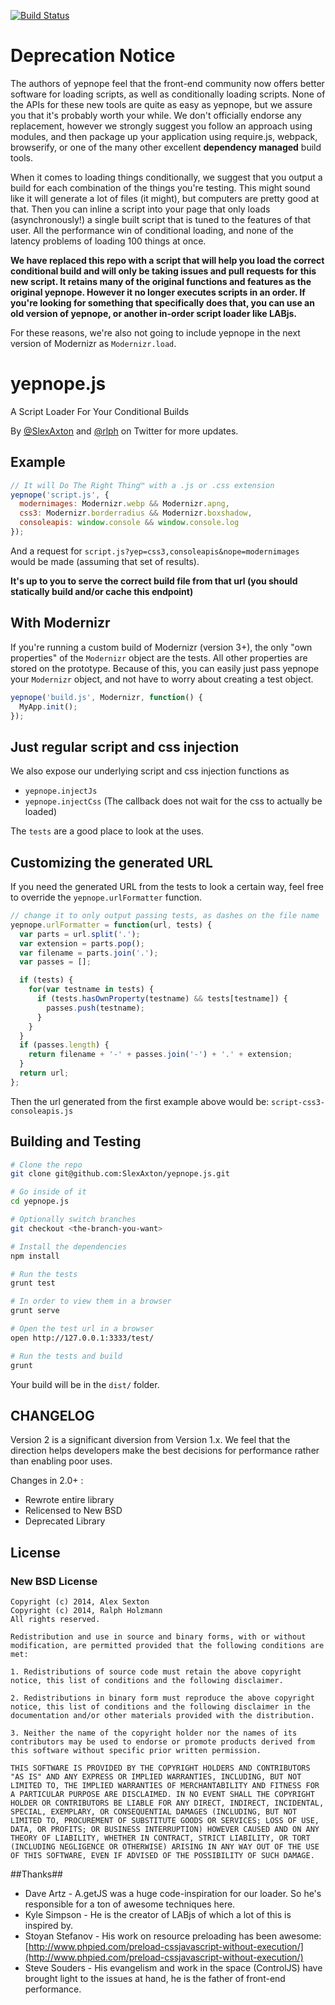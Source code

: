 [![Build Status](https://api.travis-ci.org/SlexAxton/yepnope.js.png?branch=v2.0)](https://travis-ci.org/SlexAxton/yepnope.js)

# Deprecation Notice

The authors of yepnope feel that the front-end community now offers better software for loading scripts, as well
as conditionally loading scripts. None of the APIs for these new tools are quite as easy as yepnope, but we assure
you that it's probably worth your while. We don't officially endorse any replacement, however we strongly suggest
you follow an approach using modules, and then package up your application using require.js, webpack, browserify,
or one of the many other excellent **dependency managed** build tools.

When it comes to loading things conditionally, we suggest that you output a build for each combination of the things
you're testing. This might sound like it will generate a lot of files (it might), but computers are pretty good
at that. Then you can inline a script into your page that only loads (asynchronously!) a single built script
that is tuned to the features of that user. All the performance win of conditional loading, and none of the
latency problems of loading 100 things at once.

**We have replaced this repo with a script that will help you load the correct conditional build and will
only be taking issues and pull requests for this new script. It retains many of the original functions
and features as the original yepnope. However it no longer executes scripts in an order. If you're looking
for something that specifically does that, you can use an old version of yepnope, or another in-order
script loader like LABjs.**

For these reasons, we're also not going to include yepnope in the next version of Modernizr as `Modernizr.load`.

# yepnope.js

A Script Loader For Your Conditional Builds

By [@SlexAxton](http://twitter.com/SlexAxton) and [@rlph](http://twitter.com/rlph) on Twitter for more updates.

## Example

```javascript
// It will Do The Right Thing™ with a .js or .css extension
yepnope('script.js', {
  modernimages: Modernizr.webp && Modernizr.apng,
  css3: Modernizr.borderradius && Modernizr.boxshadow,
  consoleapis: window.console && window.console.log
});
```

And a request for `script.js?yep=css3,consoleapis&nope=modernimages` would be made (assuming that set of results).

**It's up to you to serve the correct build file from that url (you should statically build and/or cache this endpoint)**

## With Modernizr

If you're running a custom build of Modernizr (version 3+), the only "own properties" of the `Modernizr` object are the
tests. All other properties are stored on the prototype. Because of this, you can easily just pass yepnope your `Modernizr`
object, and not have to worry about creating a test object.

```javascript
yepnope('build.js', Modernizr, function() {
  MyApp.init();
});
```

## Just regular script and css injection

We also expose our underlying script and css injection functions as

* `yepnope.injectJs`
* `yepnope.injectCss` (The callback does not wait for the css to actually be loaded)

The `tests` are a good place to look at the uses.

## Customizing the generated URL

If you need the generated URL from the tests to look a certain way, feel free to override the
`yepnope.urlFormatter` function.

```javascript
// change it to only output passing tests, as dashes on the file name
yepnope.urlFormatter = function(url, tests) {
  var parts = url.split('.');
  var extension = parts.pop();
  var filename = parts.join('.');
  var passes = [];

  if (tests) {
    for(var testname in tests) {
      if (tests.hasOwnProperty(testname) && tests[testname]) {
        passes.push(testname);
      }
    }
  }
  if (passes.length) {
    return filename + '-' + passes.join('-') + '.' + extension;
  }
  return url;
};
```

Then the url generated from the first example above would be: `script-css3-consoleapis.js`

## Building and Testing

```sh
# Clone the repo
git clone git@github.com:SlexAxton/yepnope.js.git

# Go inside of it
cd yepnope.js

# Optionally switch branches
git checkout <the-branch-you-want>

# Install the dependencies
npm install

# Run the tests
grunt test

# In order to view them in a browser
grunt serve

# Open the test url in a browser
open http://127.0.0.1:3333/test/

# Run the tests and build
grunt
```

Your build will be in the `dist/` folder.

## CHANGELOG

Version 2 is a significant diversion from Version 1.x. We feel that the direction helps developers make the best decisions for performance rather than enabling poor uses.

Changes in 2.0+ :

* Rewrote entire library
* Relicensed to New BSD
* Deprecated Library

## License

### New BSD License

```
Copyright (c) 2014, Alex Sexton
Copyright (c) 2014, Ralph Holzmann
All rights reserved.

Redistribution and use in source and binary forms, with or without modification, are permitted provided that the following conditions are met:

1. Redistributions of source code must retain the above copyright notice, this list of conditions and the following disclaimer.

2. Redistributions in binary form must reproduce the above copyright notice, this list of conditions and the following disclaimer in the documentation and/or other materials provided with the distribution.

3. Neither the name of the copyright holder nor the names of its contributors may be used to endorse or promote products derived from this software without specific prior written permission.

THIS SOFTWARE IS PROVIDED BY THE COPYRIGHT HOLDERS AND CONTRIBUTORS "AS IS" AND ANY EXPRESS OR IMPLIED WARRANTIES, INCLUDING, BUT NOT LIMITED TO, THE IMPLIED WARRANTIES OF MERCHANTABILITY AND FITNESS FOR A PARTICULAR PURPOSE ARE DISCLAIMED. IN NO EVENT SHALL THE COPYRIGHT HOLDER OR CONTRIBUTORS BE LIABLE FOR ANY DIRECT, INDIRECT, INCIDENTAL, SPECIAL, EXEMPLARY, OR CONSEQUENTIAL DAMAGES (INCLUDING, BUT NOT LIMITED TO, PROCUREMENT OF SUBSTITUTE GOODS OR SERVICES; LOSS OF USE, DATA, OR PROFITS; OR BUSINESS INTERRUPTION) HOWEVER CAUSED AND ON ANY THEORY OF LIABILITY, WHETHER IN CONTRACT, STRICT LIABILITY, OR TORT (INCLUDING NEGLIGENCE OR OTHERWISE) ARISING IN ANY WAY OUT OF THE USE OF THIS SOFTWARE, EVEN IF ADVISED OF THE POSSIBILITY OF SUCH DAMAGE.
```

##Thanks##

* Dave Artz - A.getJS was a huge code-inspiration for our loader. So he's responsible for a ton of awesome techniques here.
* Kyle Simpson - He is the creator of LABjs of which a lot of this is inspired by.
* Stoyan Stefanov - His work on resource preloading has been awesome: [http://www.phpied.com/preload-cssjavascript-without-execution/](http://www.phpied.com/preload-cssjavascript-without-execution/)
* Steve Souders - His evangelism and work in the space (ControlJS) have brought light to the issues at hand, he is the father of front-end performance.

